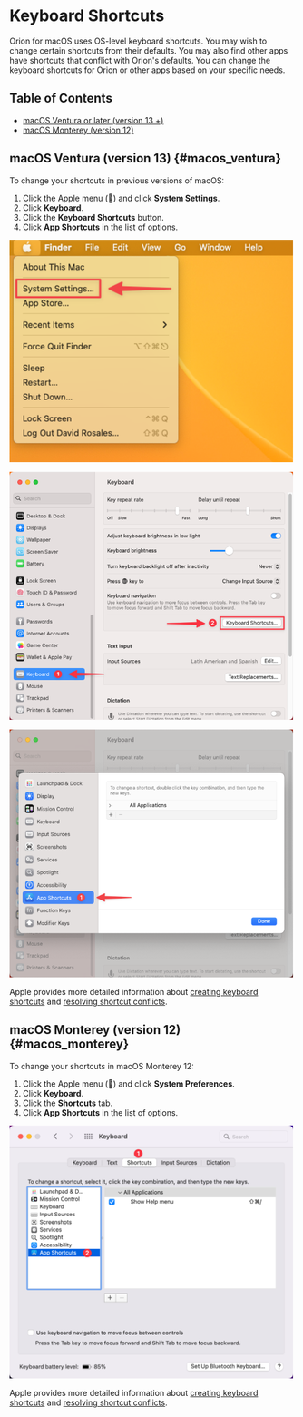 # Keyboard Shortcuts

Orion for macOS uses OS-level keyboard shortcuts. You may wish to change certain shortcuts from their defaults. You may also find other apps have shortcuts that conflict with Orion's defaults. You can change the keyboard shortcuts for Orion or other apps based on your specific needs.

## Table of Contents

- [macOS Ventura or later (version 13 +)](#macos_ventura)
- [macOS Monterey (version 12)](#macos_monterey)

<a name="macos_ventura"></a>
## macOS Ventura (version 13) {#macos_ventura}

To change your shortcuts in previous versions of macOS:

1. Click the Apple menu () and click **System Settings**.
2. Click **Keyboard**.
3. Click the **Keyboard Shortcuts** button.
4. Click **App Shortcuts** in the list of options.

<img src="./media/macos_keyboard_shortcuts_1_system_settings_menu.png" width="500" alt="macOS Keyboard Shortcuts - System Settings Menu"><br />

<img src="./media/macos_keyboard_shortcuts_2_system_settings_window.png" width="500" alt="macOS Keyboard Shortcuts - System Settings Window"><br />

<img src="./media/macos_keyboard_shortcuts_3_app_shortcuts.png" width="500" alt="macOS Keyboard Shortcuts - App Shortcuts Tab"><br />

Apple provides more detailed information about [creating keyboard shortcuts](https://support.apple.com/en-mt/guide/mac-help/mchlp2271/13.0/mac/13.0) and [resolving shortcut conflicts](https://support.apple.com/en-mt/guide/mac-help/mchlp2864/13.0/mac/13.0).


<a name="macos_monterey"></a>
## macOS Monterey (version 12) {#macos_monterey}

To change your shortcuts in macOS Monterey 12:

1. Click the Apple menu () and click **System Preferences**.
2. Click **Keyboard**.
3. Click the **Shortcuts** tab.
4. Click **App Shortcuts** in the list of options.

<img src="./media/macos_keyboard_shortcuts.png" width="500" alt="macOS Keyboard Shortcuts"><br />

Apple provides more detailed information about [creating keyboard shortcuts](https://support.apple.com/guide/mac-help/create-keyboard-shortcuts-for-apps-mchlp2271/mac) and [resolving shortcut conflicts](https://support.apple.com/guide/mac-help/change-a-conflicting-keyboard-shortcut-on-mac-mchlp2864/12.0/mac/12.0).
